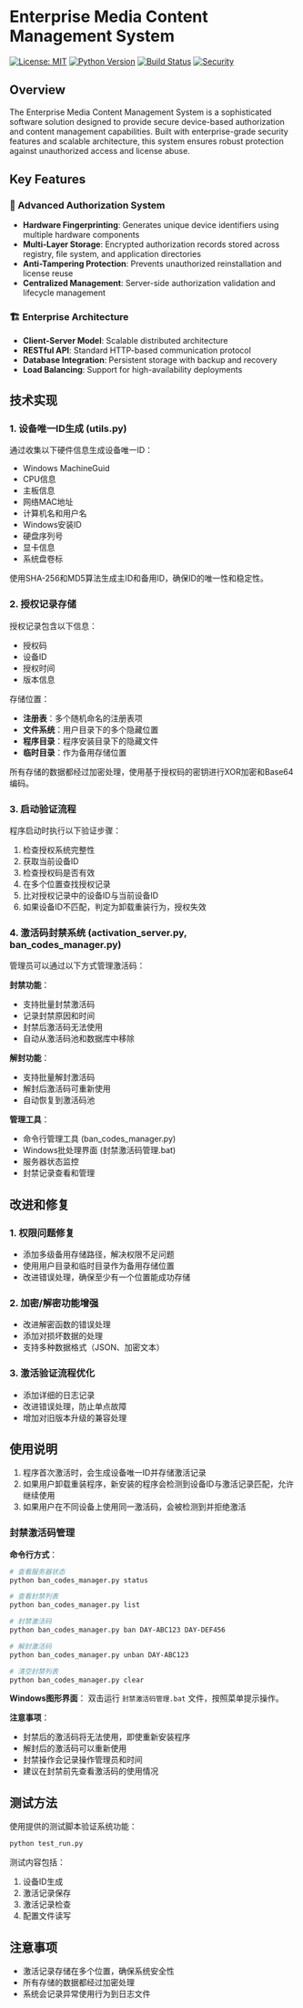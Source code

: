 # Enterprise Media Content Management System

[![License: MIT](https://img.shields.io/badge/License-MIT-yellow.svg)](https://opensource.org/licenses/MIT)
[![Python Version](https://img.shields.io/badge/python-3.7+-blue.svg)](https://www.python.org/downloads/)
[![Build Status](https://img.shields.io/badge/build-passing-brightgreen.svg)](https://github.com/xuanxuan205/Get-VIP-movies)
[![Security](https://img.shields.io/badge/security-enhanced-green.svg)](./SECURITY.md)

## Overview

The Enterprise Media Content Management System is a sophisticated software solution designed to provide secure device-based authorization and content management capabilities. Built with enterprise-grade security features and scalable architecture, this system ensures robust protection against unauthorized access and license abuse.

## Key Features

### 🔐 Advanced Authorization System
- **Hardware Fingerprinting**: Generates unique device identifiers using multiple hardware components
- **Multi-Layer Storage**: Encrypted authorization records stored across registry, file system, and application directories
- **Anti-Tampering Protection**: Prevents unauthorized reinstallation and license reuse
- **Centralized Management**: Server-side authorization validation and lifecycle management

### 🏗️ Enterprise Architecture
- **Client-Server Model**: Scalable distributed architecture
- **RESTful API**: Standard HTTP-based communication protocol
- **Database Integration**: Persistent storage with backup and recovery
- **Load Balancing**: Support for high-availability deployments

## 技术实现

### 1. 设备唯一ID生成 (utils.py)

通过收集以下硬件信息生成设备唯一ID：
- Windows MachineGuid
- CPU信息
- 主板信息
- 网络MAC地址
- 计算机名和用户名
- Windows安装ID
- 硬盘序列号
- 显卡信息
- 系统盘卷标

使用SHA-256和MD5算法生成主ID和备用ID，确保ID的唯一性和稳定性。

### 2. 授权记录存储

授权记录包含以下信息：
- 授权码
- 设备ID
- 授权时间
- 版本信息

存储位置：
- **注册表**：多个随机命名的注册表项
- **文件系统**：用户目录下的多个隐藏位置
- **程序目录**：程序安装目录下的隐藏文件
- **临时目录**：作为备用存储位置

所有存储的数据都经过加密处理，使用基于授权码的密钥进行XOR加密和Base64编码。

### 3. 启动验证流程

程序启动时执行以下验证步骤：
1. 检查授权系统完整性
2. 获取当前设备ID
3. 检查授权码是否有效
4. 在多个位置查找授权记录
5. 比对授权记录中的设备ID与当前设备ID
6. 如果设备ID不匹配，判定为卸载重装行为，授权失效

### 4. 激活码封禁系统 (activation_server.py, ban_codes_manager.py)

管理员可以通过以下方式管理激活码：

**封禁功能**：
- 支持批量封禁激活码
- 记录封禁原因和时间
- 封禁后激活码无法使用
- 自动从激活码池和数据库中移除

**解封功能**：
- 支持批量解封激活码
- 解封后激活码可重新使用
- 自动恢复到激活码池

**管理工具**：
- 命令行管理工具 (ban_codes_manager.py)
- Windows批处理界面 (封禁激活码管理.bat)
- 服务器状态监控
- 封禁记录查看和管理

## 改进和修复

### 1. 权限问题修复

- 添加多级备用存储路径，解决权限不足问题
- 使用用户目录和临时目录作为备用存储位置
- 改进错误处理，确保至少有一个位置能成功存储

### 2. 加密/解密功能增强

- 改进解密函数的错误处理
- 添加对损坏数据的处理
- 支持多种数据格式（JSON、加密文本）

### 3. 激活验证流程优化

- 添加详细的日志记录
- 改进错误处理，防止单点故障
- 增加对旧版本升级的兼容处理

## 使用说明

1. 程序首次激活时，会生成设备唯一ID并存储激活记录
2. 如果用户卸载重装程序，新安装的程序会检测到设备ID与激活记录匹配，允许继续使用
3. 如果用户在不同设备上使用同一激活码，会被检测到并拒绝激活

### 封禁激活码管理

**命令行方式**：
```bash
# 查看服务器状态
python ban_codes_manager.py status

# 查看封禁列表
python ban_codes_manager.py list

# 封禁激活码
python ban_codes_manager.py ban DAY-ABC123 DAY-DEF456

# 解封激活码
python ban_codes_manager.py unban DAY-ABC123

# 清空封禁列表
python ban_codes_manager.py clear
```

**Windows图形界面**：
双击运行 `封禁激活码管理.bat` 文件，按照菜单提示操作。

**注意事项**：
- 封禁后的激活码将无法使用，即使重新安装程序
- 解封后的激活码可以重新使用
- 封禁操作会记录操作管理员和时间
- 建议在封禁前先查看激活码的使用情况

## 测试方法

使用提供的测试脚本验证系统功能：

```bash
python test_run.py
```

测试内容包括：
1. 设备ID生成
2. 激活记录保存
3. 激活记录检查
4. 配置文件读写

## 注意事项

- 激活记录存储在多个位置，确保系统安全性
- 所有存储的数据都经过加密处理
- 系统会记录异常使用行为到日志文件

